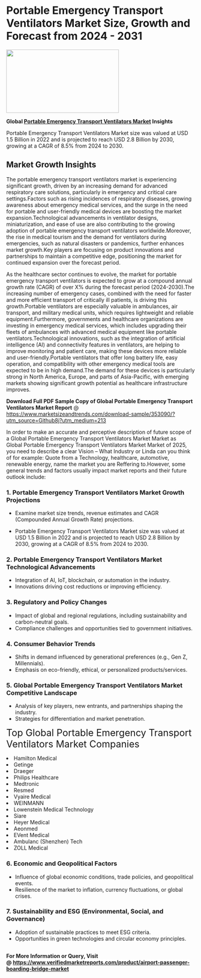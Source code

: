 <H1>Portable Emergency Transport Ventilators Market Size, Growth and Forecast from 2024 - 2031</H1><img class="aligncenter size-medium wp-image-584254" src="https://thirdeyenews.in/wp-content/uploads/2024/09/Global-Market-Research-300x168.jpeg" alt="" width="300" height="168" /><p><strong>Global&nbsp;<a href="https://www.marketsizeandtrends.com/download-sample/353090/?utm_source=Github8j?utm_medium=213">Portable Emergency Transport Ventilators Market</a> Insights</strong></p><p>Portable Emergency Transport Ventilators Market size was valued at USD 1.5 Billion in 2022 and is projected to reach USD 2.8 Billion by 2030, growing at a CAGR of 8.5% from 2024 to 2030.</p><p><h2>Market Growth Insights</h2> <p>The portable emergency transport ventilators market is experiencing significant growth, driven by an increasing demand for advanced respiratory care solutions, particularly in emergency and critical care settings.Factors such as rising incidences of respiratory diseases, growing awareness about emergency medical services, and the surge in the need for portable and user-friendly medical devices are boosting the market expansion.Technological advancements in ventilator designs, miniaturization, and ease of use are also contributing to the growing adoption of portable emergency transport ventilators worldwide.Moreover, the rise in medical tourism and the demand for ventilators during emergencies, such as natural disasters or pandemics, further enhances market growth.Key players are focusing on product innovations and partnerships to maintain a competitive edge, positioning the market for continued expansion over the forecast period.</p> <p>As the healthcare sector continues to evolve, the market for portable emergency transport ventilators is expected to grow at a compound annual growth rate (CAGR) of over X% during the forecast period (2024-2030).The increasing number of emergency cases, combined with the need for faster and more efficient transport of critically ill patients, is driving this growth.Portable ventilators are especially valuable in ambulances, air transport, and military medical units, which requires lightweight and reliable equipment.Furthermore, governments and healthcare organizations are investing in emergency medical services, which includes upgrading their fleets of ambulances with advanced medical equipment like portable ventilators.Technological innovations, such as the integration of artificial intelligence (AI) and connectivity features in ventilators, are helping to improve monitoring and patient care, making these devices more reliable and user-friendly.Portable ventilators that offer long battery life, easy operation, and compatibility with other emergency medical tools are expected to be in high demand.The demand for these devices is particularly strong in North America, Europe, and parts of Asia-Pacific, with emerging markets showing significant growth potential as healthcare infrastructure improves.</p> <p><span class=""><strong>Download Full PDF Sample Copy of Global Portable Emergency Transport Ventilators Market Report</strong> @ <a href="https://www.marketsizeandtrends.com/download-sample/353090/?utm_source=Github8j?utm_medium=213" target="_blank">https://www.marketsizeandtrends.com/download-sample/353090/?utm_source=Github8j?utm_medium=213</a></span></p><p>In order to make an accurate and perceptive description of future scope of a Global&nbsp;Portable Emergency Transport Ventilators Market Market as Global&nbsp;Portable Emergency Transport Ventilators Market Market of 2025, you need to describe a clear Vision &ndash; What Industry or Linda can you think of for example: Quote from a Technology, healthcare, automotive, renewable energy, name the market you are Reffering to.However, some general trends and factors usually impact market reports and their future outlook include:</p><h3>1.&nbsp;<strong>Portable Emergency Transport Ventilators Market Growth Projections</strong></h3><ul><li>Examine market size trends, revenue estimates and CAGR (Compounded Annual Growth Rate) projections.</li><li><p>Portable Emergency Transport Ventilators Market size was valued at USD 1.5 Billion in 2022 and is projected to reach USD 2.8 Billion by 2030, growing at a CAGR of 8.5% from 2024 to 2030.</p></li></ul><h3>2.&nbsp;<strong>Portable Emergency Transport Ventilators Market Technological Advancements</strong></h3><ul><li>Integration of AI, IoT, blockchain, or automation in the industry.</li><li>Innovations driving cost reductions or improving efficiency.</li></ul><h3>3.&nbsp;<strong>Regulatory and Policy Changes</strong></h3><ul><li>Impact of global and regional regulations, including sustainability and carbon-neutral goals.</li><li>Compliance challenges and opportunities tied to government initiatives.</li></ul><h3>4.&nbsp;<strong>Consumer Behavior Trends</strong></h3><ul><li>Shifts in demand influenced by generational preferences (e.g., Gen Z, Millennials).</li><li>Emphasis on eco-friendly, ethical, or personalized products/services.</li></ul><h3>5.&nbsp;<strong>Global Portable Emergency Transport Ventilators Market Competitive Landscape</strong></h3><ul><li>Analysis of key players, new entrants, and partnerships shaping the industry.</li><li>Strategies for differentiation and market penetration.</li></ul><p data-pm-slice="1 1 []"><span style="color: inherit; font-family: inherit; font-size: 25px;">Top Global Portable Emergency Transport Ventilators Market Companies</span></p><div class="" data-test-id=""><p><li>Hamilton Medical</li><li> Getinge</li><li> Draeger</li><li> Philips Healthcare</li><li> Medtronic</li><li> Resmed</li><li> Vyaire Medical</li><li> WEINMANN</li><li> Lowenstein Medical Technology</li><li> Siare</li><li> Heyer Medical</li><li> Aeonmed</li><li> EVent Medical</li><li> Ambulanc (Shenzhen) Tech</li><li> ZOLL Medical</li></p></div><h3>6.&nbsp;<strong>Economic and Geopolitical Factors</strong></h3><ul><li>Influence of global economic conditions, trade policies, and geopolitical events.</li><li>Resilience of the market to inflation, currency fluctuations, or global crises.</li></ul><h3>7.&nbsp;<strong>Sustainability and ESG (Environmental, Social, and Governance)</strong></h3><ul><li>Adoption of sustainable practices to meet ESG criteria.</li><li>Opportunities in green technologies and circular economy principles.</li></ul><h2><strong style="font-size: 14px;">For More Information or Query, Visit @&nbsp;</strong><a style="background-color: #ffffff; font-size: 14px;" href="https://www.marketsizeandtrends.com/report/portable-emergency-transport-ventilators-market/" target="_blank">https://www.verifiedmarketreports.com/product/airport-passenger-boarding-bridge-market</a></h2>